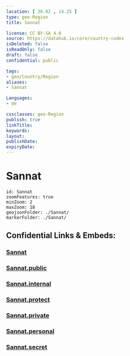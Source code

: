 ```yaml
---
location: [ 36.02 , 14.25 ] 
type: geo-Region
title: Sannat

license: CC BY-SA 4.0
source: https://datahub.io/core/country-codes
isDeleted: false
isReadOnly: false
draft: false
confidential: public

tags:
- geo/Country/Region
aliases:
- Sannat

Languages:
- de

cssclasses: geo-Region
publish: true
linkTitle: 
keywords: 
layout: 
publishDate: 
expiryDate: 
---
```


# Sannat

```leaflet
id: Sannat
zoomFeatures: true 
minZoom: 2 
maxZoom: 18
geojsonFolder: ./Sannat/
markerFolder: ./Sannat/
```


## Confidential Links & Embeds: 

### [Sannat](/_Standards/Earth/Continent/Europe/Europe~South/Malta/Regions~Malta/Għawdex/counties~Għawdex/Sannat.md) 

### [Sannat.public](/_public/Earth/Continent/Europe/Europe~South/Malta/Regions~Malta/Għawdex/counties~Għawdex/Sannat.public.md) 

### [Sannat.internal](/_internal/Earth/Continent/Europe/Europe~South/Malta/Regions~Malta/Għawdex/counties~Għawdex/Sannat.internal.md) 

### [Sannat.protect](/_protect/Earth/Continent/Europe/Europe~South/Malta/Regions~Malta/Għawdex/counties~Għawdex/Sannat.protect.md) 

### [Sannat.private](/_private/Earth/Continent/Europe/Europe~South/Malta/Regions~Malta/Għawdex/counties~Għawdex/Sannat.private.md) 

### [Sannat.personal](/_personal/Earth/Continent/Europe/Europe~South/Malta/Regions~Malta/Għawdex/counties~Għawdex/Sannat.personal.md) 

### [Sannat.secret](/_secret/Earth/Continent/Europe/Europe~South/Malta/Regions~Malta/Għawdex/counties~Għawdex/Sannat.secret.md)

